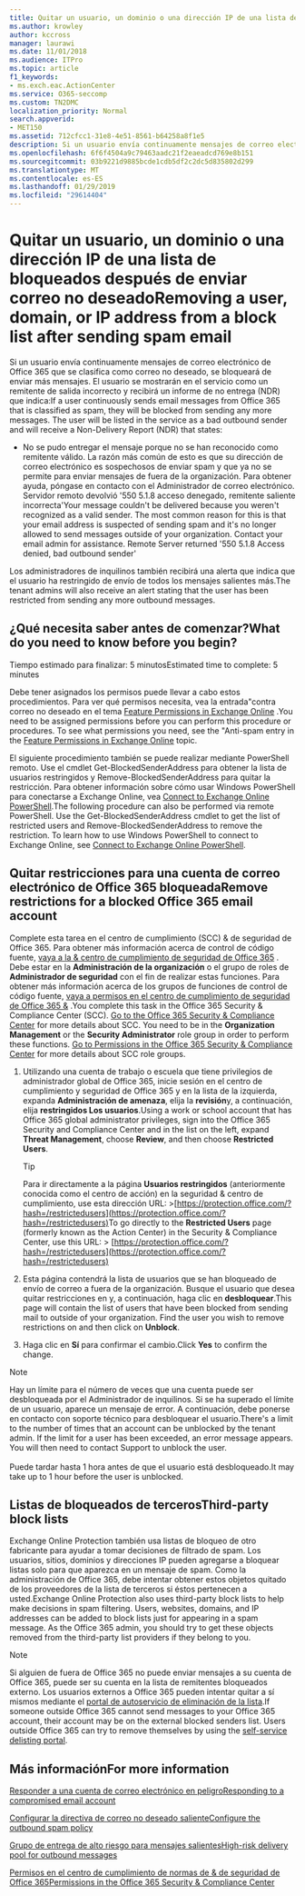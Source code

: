 ```yaml
---
title: Quitar un usuario, un dominio o una dirección IP de una lista de bloqueados después de enviar correo no deseado
ms.author: krowley
author: kccross
manager: laurawi
ms.date: 11/01/2018
ms.audience: ITPro
ms.topic: article
f1_keywords:
- ms.exch.eac.ActionCenter
ms.service: O365-seccomp
ms.custom: TN2DMC
localization_priority: Normal
search.appverid:
- MET150
ms.assetid: 712cfcc1-31e8-4e51-8561-b64258a8f1e5
description: Si un usuario envía continuamente mensajes de correo electrónico de Office 365 que se clasifica como correo no deseado, se bloqueará de enviar más mensajes.
ms.openlocfilehash: 6f6f4504a9c79463aadc21f2eaeadcd769e8b151
ms.sourcegitcommit: 03b9221d9885bcde1cdb5df2c2dc5d835802d299
ms.translationtype: MT
ms.contentlocale: es-ES
ms.lasthandoff: 01/29/2019
ms.locfileid: "29614404"
---
```

# <a name="removing-a-user-domain-or-ip-address-from-a-block-list-after-sending-spam-email"></a><span data-ttu-id="21d79-103">Quitar un usuario, un dominio o una dirección IP de una lista de bloqueados después de enviar correo no deseado</span><span class="sxs-lookup"><span data-stu-id="21d79-103">Removing a user, domain, or IP address from a block list after sending spam email</span></span>

<span data-ttu-id="21d79-p101">Si un usuario envía continuamente mensajes de correo electrónico de Office 365 que se clasifica como correo no deseado, se bloqueará de enviar más mensajes. El usuario se mostrarán en el servicio como un remitente de salida incorrecto y recibirá un informe de no entrega (NDR) que indica:</span><span class="sxs-lookup"><span data-stu-id="21d79-p101">If a user continuously sends email messages from Office 365 that is classified as spam, they will be blocked from sending any more messages. The user will be listed in the service as a bad outbound sender and will receive a Non-Delivery Report (NDR) that states:</span></span>

- <span data-ttu-id="21d79-p102">No se pudo entregar el mensaje porque no se han reconocido como remitente válido. La razón más común de esto es que su dirección de correo electrónico es sospechosos de enviar spam y que ya no se permite para enviar mensajes de fuera de la organización. Para obtener ayuda, póngase en contacto con el Administrador de correo electrónico.  Servidor remoto devolvió '550 5.1.8 acceso denegado, remitente saliente incorrecta'</span><span class="sxs-lookup"><span data-stu-id="21d79-p102">Your message couldn't be delivered because you weren't recognized as a valid sender. The most common reason for this is that your email address is suspected of sending spam and it's no longer allowed to send messages outside of your organization. Contact your email admin for assistance.  Remote Server returned '550 5.1.8 Access denied, bad outbound sender'</span></span>

<span data-ttu-id="21d79-110">Los administradores de inquilinos también recibirá una alerta que indica que el usuario ha restringido de envío de todos los mensajes salientes más.</span><span class="sxs-lookup"><span data-stu-id="21d79-110">The tenant admins will also receive an alert stating that the user has been restricted from sending any more outbound messages.</span></span>

## <a name="what-do-you-need-to-know-before-you-begin"></a><span data-ttu-id="21d79-111">¿Qué necesita saber antes de comenzar?</span><span class="sxs-lookup"><span data-stu-id="21d79-111">What do you need to know before you begin?</span></span>
<span data-ttu-id="21d79-112"><a name="sectionSection0"> </a></span><span class="sxs-lookup"><span data-stu-id="21d79-112"></span></span>

<span data-ttu-id="21d79-113">Tiempo estimado para finalizar: 5 minutos</span><span class="sxs-lookup"><span data-stu-id="21d79-113">Estimated time to complete: 5 minutes</span></span>
  
<span data-ttu-id="21d79-p103">Debe tener asignados los permisos puede llevar a cabo estos procedimientos. Para ver qué permisos necesita, vea la entrada"contra correo no deseado en el tema [Feature Permissions in Exchange Online](http://technet.microsoft.com/library/15073ce1-0917-403b-8839-02a2ebc96e16.aspx) .</span><span class="sxs-lookup"><span data-stu-id="21d79-p103">You need to be assigned permissions before you can perform this procedure or procedures. To see what permissions you need, see the "Anti-spam entry in the [Feature Permissions in Exchange Online](http://technet.microsoft.com/library/15073ce1-0917-403b-8839-02a2ebc96e16.aspx) topic.</span></span>

<span data-ttu-id="21d79-p104">El siguiente procedimiento también se puede realizar mediante PowerShell remoto. Use el cmdlet Get-BlockedSenderAddress para obtener la lista de usuarios restringidos y Remove-BlockedSenderAddress para quitar la restricción. Para obtener información sobre cómo usar Windows PowerShell para conectarse a Exchange Online, vea [Connect to Exchange Online PowerShell](https://go.microsoft.com/fwlink/p/?linkid=396554).</span><span class="sxs-lookup"><span data-stu-id="21d79-p104">The following procedure can also be performed via remote PowerShell. Use the Get-BlockedSenderAddress cmdlet to get the list of restricted users and Remove-BlockedSenderAddress to remove the restriction. To learn how to use Windows PowerShell to connect to Exchange Online, see [Connect to Exchange Online PowerShell](https://go.microsoft.com/fwlink/p/?linkid=396554).</span></span>

## <a name="remove-restrictions-for-a-blocked-office-365-email-account"></a><span data-ttu-id="21d79-119">Quitar restricciones para una cuenta de correo electrónico de Office 365 bloqueada</span><span class="sxs-lookup"><span data-stu-id="21d79-119">Remove restrictions for a blocked Office 365 email account</span></span>

<span data-ttu-id="21d79-p105">Complete esta tarea en el centro de cumplimiento (SCC) & de seguridad de Office 365. Para obtener más información acerca de control de código fuente, [vaya a la & centro de cumplimiento de seguridad de Office 365](go-to-the-securitycompliance-center.md) . Debe estar en la **Administración de la organización** o el grupo de roles de **Administrador de seguridad** con el fin de realizar estas funciones. Para obtener más información acerca de los grupos de funciones de control de código fuente, [vaya a permisos en el centro de cumplimiento de seguridad de Office 365 &](permissions-in-the-security-and-compliance-center.md) .</span><span class="sxs-lookup"><span data-stu-id="21d79-p105">You complete this task in the Office 365 Security & Compliance Center (SCC). [Go to the Office 365 Security & Compliance Center](go-to-the-securitycompliance-center.md) for more details about SCC. You need to be in the **Organization Management** or the **Security Administrator** role group in order to perform these functions. [Go to Permissions in the Office 365 Security & Compliance Center](permissions-in-the-security-and-compliance-center.md) for more details about SCC role groups.</span></span>

1. <span data-ttu-id="21d79-124">Utilizando una cuenta de trabajo o escuela que tiene privilegios de administrador global de Office 365, inicie sesión en el centro de cumplimiento y seguridad de Office 365 y en la lista de la izquierda, expanda **Administración de amenaza**, elija la **revisión**y, a continuación, elija **restringidos Los usuarios**.</span><span class="sxs-lookup"><span data-stu-id="21d79-124">Using a work or school account that has Office 365 global administrator privileges, sign into the Office 365 Security and Compliance Center and in the list on the left, expand **Threat Management**, choose **Review**, and then choose **Restricted Users**.</span></span>
    
    > [!TIP]
    > <span data-ttu-id="21d79-125">Para ir directamente a la página **Usuarios restringidos** (anteriormente conocida como el centro de acción) en la seguridad &amp; centro de cumplimiento, use esta dirección URL: >[https://protection.office.com/?hash=/restrictedusers](https://protection.office.com/?hash=/restrictedusers)</span><span class="sxs-lookup"><span data-stu-id="21d79-125">To go directly to the **Restricted Users** page (formerly known as the Action Center) in the Security &amp; Compliance Center, use this URL: > [https://protection.office.com/?hash=/restrictedusers](https://protection.office.com/?hash=/restrictedusers)</span></span>

2. <span data-ttu-id="21d79-p106">Esta página contendrá la lista de usuarios que se han bloqueado de envío de correo a fuera de la organización.  Busque el usuario que desea quitar restricciones en y, a continuación, haga clic en **desbloquear**.</span><span class="sxs-lookup"><span data-stu-id="21d79-p106">This page will contain the list of users that have been blocked from sending mail to outside of your organization.  Find the user you wish to remove restrictions on and then click on **Unblock**.</span></span>

3. <span data-ttu-id="21d79-128">Haga clic en **Sí** para confirmar el cambio.</span><span class="sxs-lookup"><span data-stu-id="21d79-128">Click **Yes** to confirm the change.</span></span> 
    
> [!NOTE]
> <span data-ttu-id="21d79-p107">Hay un límite para el número de veces que una cuenta puede ser desbloqueada por el Administrador de inquilinos. Si se ha superado el límite de un usuario, aparece un mensaje de error. A continuación, debe ponerse en contacto con soporte técnico para desbloquear el usuario.</span><span class="sxs-lookup"><span data-stu-id="21d79-p107">There's a limit to the number of times that an account can be unblocked by the tenant admin. If the limit for a user has been exceeded, an error message appears. You will then need to contact Support to unblock the user.</span></span></br></br> <span data-ttu-id="21d79-131">Puede tardar hasta 1 hora antes de que el usuario está desbloqueado.</span><span class="sxs-lookup"><span data-stu-id="21d79-131">It may take up to 1 hour before the user is unblocked.</span></span>
  
## <a name="third-party-block-lists"></a><span data-ttu-id="21d79-132">Listas de bloqueados de terceros</span><span class="sxs-lookup"><span data-stu-id="21d79-132">Third-party block lists</span></span>

<span data-ttu-id="21d79-p108">Exchange Online Protection también usa listas de bloqueo de otro fabricante para ayudar a tomar decisiones de filtrado de spam. Los usuarios, sitios, dominios y direcciones IP pueden agregarse a bloquear listas solo para que aparezca en un mensaje de spam. Como la administración de Office 365, debe intentar obtener estos objetos quitado de los proveedores de la lista de terceros si éstos pertenecen a usted.</span><span class="sxs-lookup"><span data-stu-id="21d79-p108">Exchange Online Protection also uses third-party block lists to help make decisions in spam filtering. Users, websites, domains, and IP addresses can be added to block lists just for appearing in a spam message. As the Office 365 admin, you should try to get these objects removed from the third-party list providers if they belong to you.</span></span>

> [!NOTE]
> <span data-ttu-id="21d79-p109">Si alguien de fuera de Office 365 no puede enviar mensajes a su cuenta de Office 365, puede ser su cuenta en la lista de remitentes bloqueados externo. Los usuarios externos a Office 365 pueden intentar quitar a sí mismos mediante el [portal de autoservicio de eliminación de la lista](https://docs.microsoft.com/en-us/office365/SecurityCompliance/use-the-delist-portal-to-remove-yourself-from-the-office-365-blocked-senders-lis).</span><span class="sxs-lookup"><span data-stu-id="21d79-p109">If someone outside Office 365 cannot send messages to your Office 365 account, their account may be on the external blocked senders list. Users outside Office 365 can try to remove themselves by using the [self-service delisting portal](https://docs.microsoft.com/en-us/office365/SecurityCompliance/use-the-delist-portal-to-remove-yourself-from-the-office-365-blocked-senders-lis).</span></span> 

## <a name="for-more-information"></a><span data-ttu-id="21d79-138">Más información</span><span class="sxs-lookup"><span data-stu-id="21d79-138">For more information</span></span>

[<span data-ttu-id="21d79-139">Responder a una cuenta de correo electrónico en peligro</span><span class="sxs-lookup"><span data-stu-id="21d79-139">Responding to a compromised email account</span></span>](responding-to-a-compromised-email-account.md)

[<span data-ttu-id="21d79-140">Configurar la directiva de correo no deseado saliente</span><span class="sxs-lookup"><span data-stu-id="21d79-140">Configure the outbound spam policy</span></span>](configure-the-outbound-spam-policy.md)
  
[<span data-ttu-id="21d79-141">Grupo de entrega de alto riesgo para mensajes salientes</span><span class="sxs-lookup"><span data-stu-id="21d79-141">High-risk delivery pool for outbound messages</span></span>](high-risk-delivery-pool-for-outbound-messages.md)

[<span data-ttu-id="21d79-142">Permisos en el centro de cumplimiento de normas de & de seguridad de Office 365</span><span class="sxs-lookup"><span data-stu-id="21d79-142">Permissions in the Office 365 Security & Compliance Center</span></span>](permissions-in-the-security-and-compliance-center.md)

  

